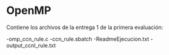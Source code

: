 # OpenMP

Contiene los archivos de la entrega 1 de la primera evaluación:
  
  -omp_ccn_rule.c
  -ccn_rule.sbatch
  -ReadmeEjecucion.txt
  -output_ccnl_rule.txt
